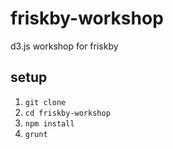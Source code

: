 # friskby-workshop
d3.js workshop for friskby

## setup
1. ```git clone```
2.  ```cd friskby-workshop```
3. ```npm install```
4.  ```grunt```
